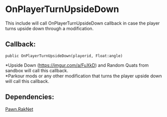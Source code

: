 # OnPlayerTurnUpsideDown
This include will call OnPlayerTurnUpsideDown callback in case the player turns upside down through a modification.

## Callback:
```pawn
public OnPlayerTurnUpsideDown(playerid, Float:angle)
```
*Upside Down (https://imgur.com/a/FuXkD) and Random Quats from sandbox will call this callback.</br>
*Parkour mods or any other modification that turns the player upside down will call this callback.

## Dependencies:
[Pawn.RakNet](http://forum.sa-mp.com/showthread.php?t=640306)
